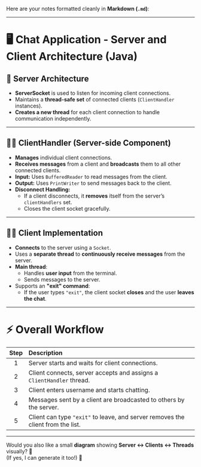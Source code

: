 Here are your notes formatted cleanly in **Markdown (`.md`)**:

---

# 🖥️ Chat Application - Server and Client Architecture (Java)

## 📡 Server Architecture

- **ServerSocket** is used to listen for incoming client connections.
- Maintains a **thread-safe set** of connected clients (`ClientHandler` instances).
- **Creates a new thread** for each client connection to handle communication independently.

---

## 🧑‍💻 ClientHandler (Server-side Component)

- **Manages** individual client connections.
- **Receives messages** from a client and **broadcasts** them to all other connected clients.
- **Input:** Uses `BufferedReader` to read messages from the client.
- **Output:** Uses `PrintWriter` to send messages back to the client.
- **Disconnect Handling:** 
  - If a client disconnects, it **removes** itself from the server’s `clientHandlers` set.
  - Closes the client socket gracefully.

---

## 👨‍💻 Client Implementation

- **Connects** to the server using a `Socket`.
- Uses a **separate thread** to **continuously receive messages** from the server.
- **Main thread**:
  - Handles **user input** from the terminal.
  - Sends messages to the server.
- Supports an **"exit" command**:
  - If the user types `"exit"`, the client socket **closes** and the user **leaves the chat**.

---

# ⚡ Overall Workflow

| Step | Description |
|:----:|:------------|
| 1 | Server starts and waits for client connections. |
| 2 | Client connects, server accepts and assigns a `ClientHandler` thread. |
| 3 | Client enters username and starts chatting. |
| 4 | Messages sent by a client are broadcasted to others by the server. |
| 5 | Client can type `"exit"` to leave, and server removes the client from the list. |

---

Would you also like a small **diagram** showing **Server ↔ Clients ↔ Threads** visually? 🎯  
(If yes, I can generate it too!) 🚀